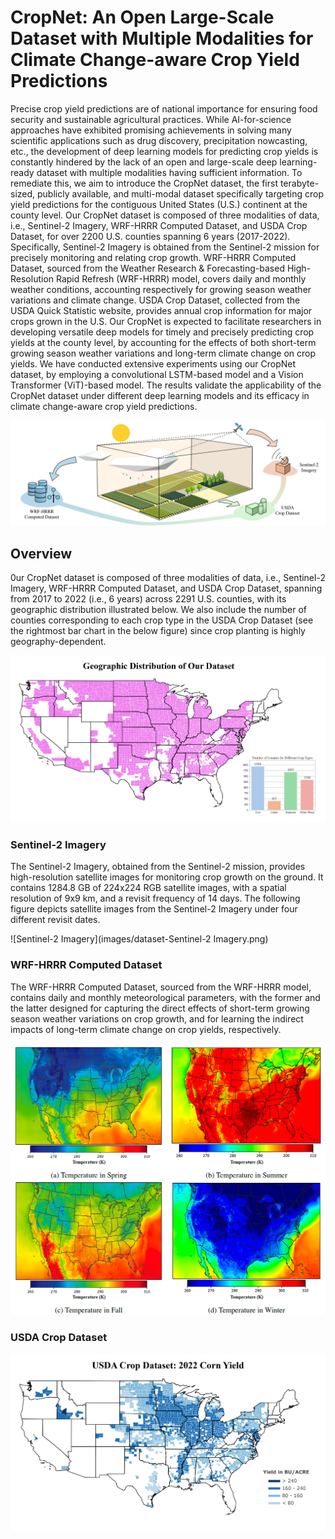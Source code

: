 # CropNet: An Open Large-Scale Dataset with Multiple Modalities for Climate Change-aware Crop Yield Predictions

Precise crop yield predictions are of national importance for ensuring food security and sustainable agricultural practices. While AI-for-science approaches have exhibited promising achievements in solving many scientific applications such as drug discovery, precipitation nowcasting, etc., the development of deep learning models for predicting crop yields is constantly hindered by the lack of an open and large-scale deep learning-ready dataset with multiple modalities having sufficient information. To remediate this, we aim to introduce the CropNet dataset, the first terabyte-sized, publicly available, and multi-modal dataset specifically targeting crop yield predictions for the contiguous United States (U.S.) continent at the county level. Our CropNet dataset is composed of three modalities of data, i.e., Sentinel-2 Imagery, WRF-HRRR Computed Dataset, and USDA Crop Dataset, for over 2200 U.S. counties spanning 6 years (2017-2022). Specifically, Sentinel-2 Imagery is obtained from the Sentinel-2 mission for precisely monitoring and relating crop growth. WRF-HRRR Computed Dataset, sourced from the Weather Research & Forecasting-based High-Resolution Rapid Refresh (WRF-HRRR) model, covers daily and monthly weather conditions, accounting respectively for growing season weather variations and climate change. USDA Crop Dataset, collected from the USDA Quick Statistic website, provides annual crop information for major crops grown in the U.S. Our CropNet is expected to facilitate researchers in developing versatile deep models for timely and precisely predicting crop yields at the county level, by accounting for the effects of both short-term growing season weather variations and long-term climate change on crop yields. We have conducted extensive experiments using our CropNet dataset, by employing a convolutional LSTM-based model and a Vision Transformer (ViT)-based model. The results validate the applicability of the CropNet dataset under different deep learning models and its efficacy in climate change-aware crop yield predictions.

![Motivation](images/dataset-motivation.png)



## Overview

0ur CropNet dataset is composed of three modalities of data, i.e., Sentinel-2 Imagery, WRF-HRRR Computed Dataset, and USDA Crop Dataset, spanning from 2017 to 2022 (i.e., 6 years) across 2291 U.S. counties, with its geographic distribution illustrated below. We also include the number of counties corresponding to each crop type in the USDA Crop Dataset (see the rightmost bar chart in the below figure) since crop planting is highly geography-dependent.

![Geographic Distribution](images/dataset-geo-overview-violet-pastel.png)



### Sentinel-2 Imagery

The Sentinel-2 Imagery, obtained from the Sentinel-2 mission, provides high-resolution satellite images for monitoring crop growth on the ground. It contains 1284.8 GB of 224x224 RGB satellite images, with a spatial resolution of 9x9 km, and a revisit frequency of 14 days. The following figure depicts satellite images from the Sentinel-2 Imagery under four different revisit dates.

![Sentinel-2 Imagery](images/dataset-Sentinel-2 Imagery.png)



### WRF-HRRR Computed Dataset

The WRF-HRRR Computed Dataset, sourced from the WRF-HRRR model, contains daily and monthly meteorological parameters, with the former and the latter designed for capturing the direct effects of short-term growing season weather variations on crop growth, and for learning the indirect impacts of long-term climate change on crop yields, respectively.





![HRRR Temperature](images/dataset-HRRR-temperature.png)



### USDA Crop Dataset



![USDA Corn Yield](images/dataset-corn-yield.png)